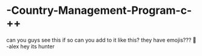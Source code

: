 # -Country-Management-Program-c-++
can you guys see this if so can you add to it
like this?
they have emojis??? 🍔 -alex
hey its hunter
